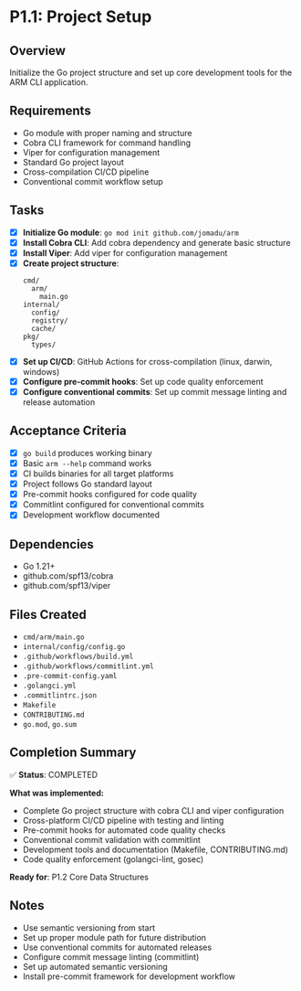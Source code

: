 # P1.1: Project Setup

## Overview
Initialize the Go project structure and set up core development tools for the ARM CLI application.

## Requirements
- Go module with proper naming and structure
- Cobra CLI framework for command handling
- Viper for configuration management
- Standard Go project layout
- Cross-compilation CI/CD pipeline
- Conventional commit workflow setup

## Tasks
- [x] **Initialize Go module**: `go mod init github.com/jomadu/arm`
- [x] **Install Cobra CLI**: Add cobra dependency and generate basic structure
- [x] **Install Viper**: Add viper for configuration management
- [x] **Create project structure**:
  ```
  cmd/
    arm/
      main.go
  internal/
    config/
    registry/
    cache/
  pkg/
    types/
  ```
- [x] **Set up CI/CD**: GitHub Actions for cross-compilation (linux, darwin, windows)
- [x] **Configure pre-commit hooks**: Set up code quality enforcement
- [x] **Configure conventional commits**: Set up commit message linting and release automation

## Acceptance Criteria
- [x] `go build` produces working binary
- [x] Basic `arm --help` command works
- [x] CI builds binaries for all target platforms
- [x] Project follows Go standard layout
- [x] Pre-commit hooks configured for code quality
- [x] Commitlint configured for conventional commits
- [x] Development workflow documented

## Dependencies
- Go 1.21+
- github.com/spf13/cobra
- github.com/spf13/viper

## Files Created
- `cmd/arm/main.go`
- `internal/config/config.go`
- `.github/workflows/build.yml`
- `.github/workflows/commitlint.yml`
- `.pre-commit-config.yaml`
- `.golangci.yml`
- `.commitlintrc.json`
- `Makefile`
- `CONTRIBUTING.md`
- `go.mod`, `go.sum`

## Completion Summary
✅ **Status**: COMPLETED

**What was implemented:**
- Complete Go project structure with cobra CLI and viper configuration
- Cross-platform CI/CD pipeline with testing and linting
- Pre-commit hooks for automated code quality checks
- Conventional commit validation with commitlint
- Development tools and documentation (Makefile, CONTRIBUTING.md)
- Code quality enforcement (golangci-lint, gosec)

**Ready for**: P1.2 Core Data Structures

## Notes
- Use semantic versioning from start
- Set up proper module path for future distribution
- Use conventional commits for automated releases
- Configure commit message linting (commitlint)
- Set up automated semantic versioning
- Install pre-commit framework for development workflow
